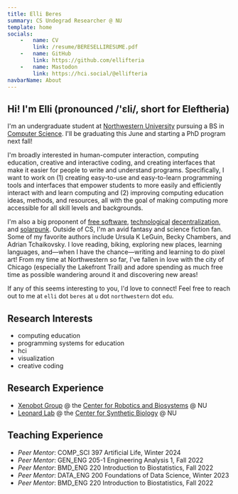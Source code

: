 ```yaml
---
title: Elli Beres
summary: CS Undegrad Researcher @ NU
template: home
socials:
    -   name: CV
        link: /resume/BERESELLIRESUME.pdf
    -   name: GitHub
        link: https://github.com/ellifteria
    -   name: Mastodon
        link: https://hci.social/@ellifteria
navbarName: About
---
```


## Hi! I'm Elli (pronounced /'ɛli/, short for Eleftheria)

I'm an undergraduate student at [Northwestern University](https://www.northwestern.edu/) pursuing a BS in [Computer Science](https://www.mccormick.northwestern.edu/computer-science/).
I'll be graduating this June and starting a PhD program next fall!

I'm broadly interested in human-computer interaction, computing education, creative and interactive coding, and creating interfaces that make it easier for people to write and understand programs.
Specifically, I want to work on (1) creating easy-to-use and easy-to-learn programming tools and interfaces that empower students to more easily and efficiently interact with and learn computing and (2) improving computing education ideas, methods, and resources, all with the goal of making computing more accessible for all skill levels and backgrounds.
<!-- I love teaching and aspire to a career teaching in academia after getting a PhD (which will come after I finish my undergrad of course). -->
<!-- I've been lucky to have had incredible teachers throughout my life who've supported me and encouraged me to learn and I hope to be able to be that person for others in the future! -->

I'm also a big proponent of [free software](https://www.gnu.org/philosophy/free-sw.en.html), [technological](https://redecentralize.org) [decentralization](https://medium.com/daia/decentralized-ai-manifesto-e79de7ea78b2), and [solarpunk](https://www.re-des.org/a-solarpunk-manifesto/).
Outside of CS, I'm an avid fantasy and science fiction fan.
Some of my favorite authors include Ursula K LeGuin, Becky Chambers, and Adrian Tchaikovsky.
I love reading, biking, exploring new places, learning languages, and—when I have the chance—writing and learning to do pixel art!
From my time at Northwestern so far, I've fallen in love with the city of Chicago (especially the Lakefront Trail) and adore spending as much free time as possible wandering around it and discovering new areas!

If any of this seems interesting to you, I'd love to connect!
Feel free to reach out to me at ```elli``` dot ```beres``` at ```u``` dot ```northwestern``` dot ```edu```.

## Research Interests

- computing education
- programming systems for education
- hci
- visualization
- creative coding

## Research Experience

- [Xenobot Group](https://www.xenobot.group/) @ the [Center for Robotics and Biosystems](https://robotics.northwestern.edu/) @ NU
- [Leonard Lab](https://www.leonard.northwestern.edu/) @ the [Center for Synthetic Biology](https://syntheticbiology.northwestern.edu/) @ NU

## Teaching Experience

- *Peer Mentor*: COMP_SCI 397 Artificial Life, Winter 2024
- *Peer Mentor*: GEN_ENG 205-1 Engineering Analysis 1, Fall 2022
- *Peer Mentor*: BMD_ENG 220 Introduction to Biostatistics, Fall 2022
- *Peer Mentor*: DATA_ENG 200 Foundations of Data Science, Winter 2023
- *Peer Mentor*: BMD_ENG 220 Introduction to Biostatistics, Fall 2022

<!-- ## Research interests

I'm most interested in research into building powerful and accessible tools that make it easier to for people to interact with computers and computation!

<!-- Going forward, I hope to continue working towards building tools that let people do computing more effectively and efficiently. -->
<!-- I would love to combine this passionate with my fascination for languages in the field of programming languages to help design programming languages that enable users to write easier, safer, less buggy, and more correct code! -->

<!-- My current work is focused on evolutionary computation in artificial life.
As a member of the [Xenobot Lab](https://www.xenobot.group), I'm investigating evolutionary algorithms and open-endedness in artificial intelligence and artificial life.
You can see some of my work on [my GitHub](https://www.github.com/ellifteria)!

I also work in the [Leonard Lab](https://www.leonard.northwestern.edu) where I  am developing an open-source software package for analyzing flow cytometry data, specifically for mammalian synthetic biology applications. -->

